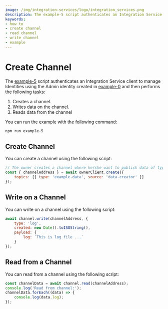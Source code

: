 ```yaml
---
image: /img/integration-services/logo/integration_services.png
description: The example-5 script authenticates an Integration Service client to manage Identities using the Admin identity created in example-0 and then creates a channel, writes data on the channel, reads data from the channel.
keywords:
- how to
- create channel
- read channel
- write channel
- example
---
```

# Create Channel

The [example-5](https://github.com/iotaledger/integration-services/blob/master/clients/node/examples/5-CreateChannel.ts)
script authenticates an Integration Service client to manage Identities using the Admin identity created in [example-0](how-to-run-examples) and then performs the following tasks:

1. Creates a channel.
2. Writes data on the channel.
3. Reads data from the channel

You can run the example with the following command:

```bash
npm run example-5
```

## Create Channel

You can create a channel using the following script:

```js
// The owner creates a channel where he/she want to publish data of type 'example-data'.
const { channelAddress } = await ownerClient.create({
    topics: [{ type: 'example-data', source: 'data-creator' }]
});
```

## Write on a Channel

You can write on a channel using the following script:

```js
await channel.write(channelAddress, {
    type: 'log',
    created: new Date().toISOString(),
    payload: {
        log: `This is log file ...`
    }
});
```

## Read from a Channel

You can read from a channel using the following script:

```js
const channelData = await channel.read(channelAddress);
console.log('Read from channel:');
channelData.forEach((data) => {
    console.log(data.log);
});
```
